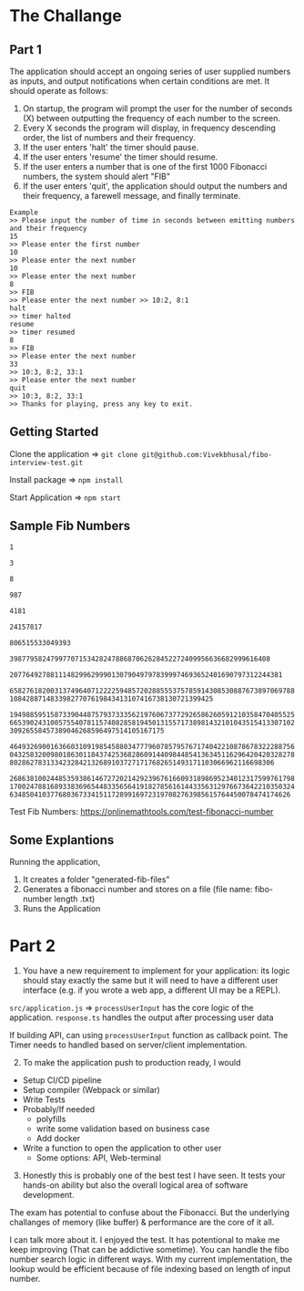 # The Challange

## Part 1
The application should accept an ongoing series of user supplied numbers as inputs, and output notifications when certain conditions are met. It should operate as follows:
1. On startup, the program will prompt the user for the number of seconds (X) between outputting the frequency of each number to the screen.
2. Every X seconds the program will display, in frequency descending order, the list of numbers and their frequency.
3. If the user enters 'halt' the timer should pause.
4. If the user enters 'resume' the timer should resume.
5. If the user enters a number that is one of the first 1000 Fibonacci numbers, the system
should alert "FIB"
6. If the user enters 'quit', the application should output the numbers and their frequency, a
farewell message, and finally terminate.

```
Example
>> Please input the number of time in seconds between emitting numbers and their frequency
15
>> Please enter the first number
10
>> Please enter the next number
10
>> Please enter the next number
8
>> FIB
>> Please enter the next number >> 10:2, 8:1
halt
>> timer halted
resume
>> timer resumed
8
>> FIB
>> Please enter the next number
33
>> 10:3, 8:2, 33:1
>> Please enter the next number
quit
>> 10:3, 8:2, 33:1
>> Thanks for playing, press any key to exit.
```


## Getting Started

Clone the application => `git clone git@github.com:Vivekbhusal/fibo-interview-test.git`

Install package => `npm install`

Start Application => `npm start`

## Sample Fib Numbers
`1`

`3`

`8`

`987`

`4181`

`24157817`

`806515533049393`

`3987795824799770715342824788687062628452272409956636682999616408`

`2077649278811148299629990130790497978399974693652401690797312244381`

`658276182003137496407122225948572028855537578591430853088767389706978810842887148339827707619843413107416738130721399425`

`1949885951587339044875793733356219760673772926586260591210358470405525665390243100575540781157408285819450131557173898143210104351541330710230926558457389046268596497514105167175`

`4649326900163660310919854588034777960785795767174042210878678322288756043258320098018630118437425368286091440984485413634511629642042032827880286278313342328421326891037271717682651493171103066962116698306`

`26863810024485359386146727202142923967616609318986952340123175997617981700247881689338369654483356564191827856161443356312976673642210350324634850410377680367334151172899169723197082763985615764450078474174626`

Test Fib Numbers: https://onlinemathtools.com/test-fibonacci-number

## Some Explantions

Running the application, 
1. It creates a folder "generated-fib-files" 
2. Generates a fibonacci number and stores on a file (file name: fibo-number length .txt)
3. Runs the Application

# Part 2
1. You have a new requirement to implement for your application: its logic should stay exactly the same but it will need to have a different user interface (e.g. if you wrote a web app, a different UI may be a REPL).

`src/application.js` => `processUserInput` has the core logic of the application. 
`response.ts` handles the output after processing user data

If building API, can using `processUserInput` function as callback point. 
The Timer needs to handled based on server/client implementation.

2. To make the application push to production ready, I would 
- Setup CI/CD pipeline 
- Setup compiler (Webpack or similar)
- Write Tests
- Probably/If needed
    - polyfills
    - write some validation based on business case 
    - Add docker
- Write a function to open the application to other user
    - Some options: API, Web-terminal 


3. Honestly this is probably one of the best test I have seen. It tests your hands-on ability but also the overall logical area of software development. 

The exam has potential to confuse about the Fibonacci. But the underlying challanges of memory (like buffer) & performance are the core of it all. 

I can talk more about it. I enjoyed the test. It has potentional to make me keep improving (That can be addictive sometime). You can handle the fibo number search logic in different ways.
With my current implementation, the lookup would be efficient because of file indexing based on length of input number. 



